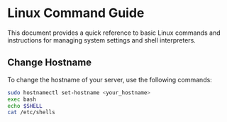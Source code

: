 # Linux Command Guide

This document provides a quick reference to basic Linux commands and instructions for managing system settings and shell interpreters.

## Change Hostname

To change the hostname of your server, use the following commands:

```bash
sudo hostnamectl set-hostname <your_hostname>
exec bash
echo $SHELL
cat /etc/shells
